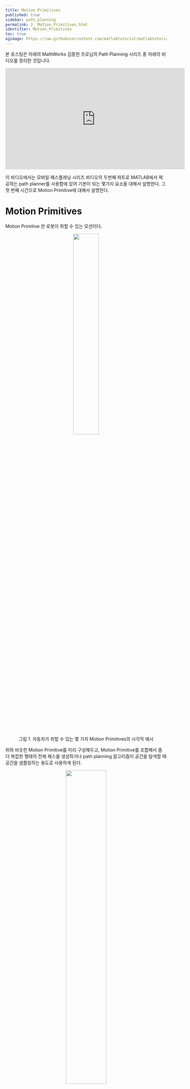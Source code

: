 ```yaml
---
title: Motion Primitives
published: true
sidebar: path_planning
permalink: 2. Motion_Primitives.html
identifier: Motion_Primitives
toc: true
ogimage: https://raw.githubusercontent.com/matlabtutorial/matlabtutorial.github.io/main/images/path_planning/ogimage.jpg
---
```


<style>
r { color: Red }
o { color: Orange }
g { color: Green }
bl { color: #0076A8 }
</style>

본 포스팅은 아래의 MathWorks 김종헌 프로님의 Path Planning 시리즈 중 아래의 비디오를 정리한 것입니다.

<center><iframe width="560" height="315" src="https://www.youtube.com/embed/dfQvWekJIdU?si=4PdXsAgFhVrqRxGb" title="YouTube video player" frameborder="0" allow="accelerometer; autoplay; clipboard-write; encrypted-media; gyroscope; picture-in-picture; web-share" referrerpolicy="strict-origin-when-cross-origin" allowfullscreen></iframe></center>

이 비디오에서는 모바일 패스플래닝 시리즈 비디오의 두번째 파트로 MATLAB에서 제공하는 path planner를 사용함에 있어 기본이 되는 몇가지 요소들 대해서 설명한다. 그 첫 번째 시간으로 Motion Primitive에 대해서 설명한다. 

# Motion Primitives

Motion Primitive 란 로봇이 취할 수 있는 모션이다. 

<center>
<img width = "40%" src="../../images/path_planning/2. Motion_Primitives/pic1.png"/>
    <br> 그림 1. 자동차가 취할 수 있는 몇 가지 Motion Primitives의 시각적 예시
</center>

위와 비슷한 Motion Primitive를 미리 구성해두고, Motion Primitive를 조합해서 좀 더 복잡한 형태의 전체 패스를 생성하거나 path planning 알고리즘이 공간을 탐색할 때 공간을 샘플링하는 용도로 사용하게 된다.

<center>
<img width = "50%" src="../../images/path_planning/2. Motion_Primitives/pic2.png"/>
    <br> 그림 2. 일련의 Motion Primitive를 조합하여 얻게되는 샘플 경로 예시
</center>

Motion Primitive의 조합으로 공간을 샘플링하면 전체 패스를 생성할 때, 공간을 검색할 때, 연산량을 줄여 연산에 소모되는 시간을 최소화할 수 있다. 공간을 샘플링할 때 내가 사용하는 로봇이 취할 수 없는 접근 불가한 모션을 샘플링하는 게 아니라 실제로 로봇이 구현 가능한 모션을 샘플링 해야 되기 때문에 이러한 motion primitive를 미리 계산하여 공간을 sampling하게 된다. 그리고 어떤 경로가 결정이 됐을 때 이 경로가 최적 경로인지 아닌지 확인하기 위해 경로 추종에 대한 비용을 계산하여 다른 경로와 비교를 할 때도 Motion Primitive가 사용된다.

Motion Primitive를 이런 업무에 활용하기 위해서는 어떤 특징을 가져야 할까? 우리는 Motion Primitive를 조합해서 더 복잡한 형태의 패스를 만들어낼 것이기 때문에 **(1) motion primitive의 형상이나 표현 방법이 복잡하면 안 된다**. Motion Primitive 자체는 단순해야 그 다음 이것들이 조합했을 때의 패스도 최대한 단순하게 표현할 수 있기 때문에 심플하게 표현되어야 한다. 또, Path planning을 하는데 있어 반복적으로 많이 사용되기 때문에 **(2) 재사용성을 가지도록 설계**되어야 한다. 하지만, motion primitive를 조합하는 형태로 path가 계획되며 계획된 path의 품질 그 중에서도 smoothness에 영향을 주기 때문에 **(3) 최대한 robot 모션의 품질을 높이기 위해 최대한 smooth한 형상**을 가지고 있어야만 한다.

## Kinematic Constraints

결국 로봇이 가질 수 있는 모션을 "간단하게" 표현한다는 것은 내 로봇이 가지고 있는 kinematic constraints를 표현한다는 말과도 같다. Kinematic constraints는 로봇이 어떤 방향이든지 가고 싶은 방향으로 움직이는 데 있어서 모션에 가해지는 제약을 말한다. 여기서, 내가 원하는 모든 방향으로 다 갈 수 있는 형태를 omni-directional 혹은 holonomic system이라고 하고 그렇지 않은 시스템을 non-holonomic system이라고 한다.

이 non-holonomic system을 정확하게 정의하자면, 로봇이 가지고 있는 자유도보다 컨트롤 input에 대한 자유도가 더 적은 시스템을 non-holonomic system이라 말한다. 

<center>
<img width = "40%" src="../../images/path_planning/2. Motion_Primitives/pic3.png"/>
    <br> 그림 3. 자동차 움직임의 자유도와 kinematic constraints
</center>

예를 들어, 자동차의 경우 그림 3에서 볼 수 있는 것처럼 2차원 평면에서 움직이는 자동차가 가질 수 있는 자유도는 $[x, y, \theta]$ 세 가지이다. 이 때, 우리가 이 차를 움직일 때 줄수 있는 제어 인풋은 전후 방향으로 움직이게 하는 acceleration과 스티어링 앵글 둘 뿐이다. 즉, 로봇이 가지고 있는 자유도는 3인데, 컨트롤 인풋에 의한 자유도는 2에 불과하다. 이런 차의 움직임 메커니즘을 "[Ackermann steering mechanism](https://en.wikipedia.org/wiki/Ackermann_steering_geometry)"이라고 하는데, 이러한 메커니즘을 가진 로봇은 측면방향으로 바로 움직일 수 없고 같은 자리에서 바로 회전할 수도 없다.

정확하게 동일하지는 않지만, 대부분의 모바일 로봇 플랫폼들은 유사한 형태의 움직임에 대한 제한 조건을 가진 non-holonomic system인 경우가 많다. 많이 사용되는 바퀴간의 회전 속도와 방향의 차이로 steering을 수행하는 differential robot도 non-holonomic system의 일종이다. 결국은 이런 non-holonomic 시스템들에 대한 path planning을 수행하려면 움직임에 제한이 있으니 이러한 kinematic constraint를 고려해서 Path planning을 수행해야하고, path를 구성하는 motion primitive 레벨에서 이미 kinematic constraint를 고려해야 한다.

## Motion Primitives for a Non-Holonomic System

그럼, Non-holonomic system을 위한 motion primitive는 어떤 것들이 있을까?

### Dubins Path

먼저 Dubins 모델은 시작 pose에서 완료 pose까지 우회전, 좌회전, 직진 3개의 움직임을 3번 조합하여 최적 경로를 만들어 내는 방법이다. 참고로 여기서 우회전과 자회전은 모두 Maximum Steering으로 회전하는 경우를 상정한다. 두 pose는 수학적으로 RSR, RSL, LSR, LSL, RLR, LRL의 총 6가지 모델 중 하나로 반드시 연결될 수 있다.

<center>
<img width = "40%" src="../../images/path_planning/2. Motion_Primitives/pic4.png"/>
    <br> 그림 4. Dubins 모델의 Motion Primitives (L, S, R)
</center>

어떻게 연결될 수 있는지 예를 들어 보자. 아래 그림 5에서는 시작 pose(파란색 화살표)와 완료 pose(초록색 화살표) 사례 두가지가 있다. 그림 5의 왼쪽부터, 시작 및 완료 pose 간의 관계는 좌선회, 직진, 다시 좌선회해서 연결되므로 이것을 LSL type의 움직임이라고 한다. 그림 5의 오른쪽에서는 우선회, 직진, 좌선회해서 연결되므로 이것을 RSL type의 움직임이라고 한다.

<center>
<img width = "80%" src="../../images/path_planning/2. Motion_Primitives/pic5.png"/>
    <br> 그림 5. Dubins 모델의 Motion Primitives 연결 예시 (LSL, RSL)
</center>

이런 움직임을 갖는 제일 흔한 예는 비행기이다. 후진이 불가능한 비행기가 방향을 바꿔서 반대로 넘어가려고 그러면 크게 우선해서 삥 두르면 저런 식으로 방향을 돌릴 수도 있다. 하지만, 이걸로는 부족하다. 비행기면 모르겠지만 창고 물류 로봇이나 주차하는 차량처럼 한정된 공간에서 공간과 에너지를 효율적으로 사용하려면 후진이 가능해야 한다.

### Reeds-Shepp Path

그래서 Dubin path 모델의 아이디어를 확장해서 후진까지 고려할 수 있도록 개발한 것이 바로 Reeds-Shepp 모델이다. 이 방법도 직진(Straight), 좌선회(Left turn), 우선회(Right turn)로 표현되는 데 여기에 움직임 없음 N도 추가된다. Dubins 모델에서와 마찬가지로 우회전과 자회전은 모두 Maximum Steering으로 회전하는 경우를 상정한다. Reeds-Shepp는 이 움직임들을 5회 조합해서 연결을 하는데 3회만에 원하는 목적지에 연결되는 경우에는 굳이 네번째, 다섯번째 움직임이 필요 없어서 N으로 표현된다. 여기에 전진, 후진을 각각 +와 -의 부호로 각각 표현해서 총 48개의 움직임 조합으로 두 개의 pose를 연결하는 방법을 구현하였고, 나중에 그 중 불필요한 2개(L- R+ L-, R- L+ R-)를 제거해 최종적으로 46가지 움직임이 아래 표와 같이 조합된다. 

<center>
<img width = "80%" src="../../images/path_planning/2. Motion_Primitives/pic6.png"/>
    <br> 그림 6. Reeds-Shepp Motion Primitives의 조합 
    <br> 출처: Steven M. LaValle. Planning Algorithms. Cambridge University Press, 2006. 
</center>

그래서 하나의 예를 또 들어보자면, 그림 7과 같은 상황에서 주차를 하기 위해 두 개의 pose를 연결하려면 이렇게 R+ L- S- R- N 순서의 움직임으로 표현할 수 있다.

<center>
<img width = "40%" src="../../images/path_planning/2. Motion_Primitives/pic7.png"/>
    <br> 그림 7. Reeds-Shepp Motion Primitives의 조합 예시 (R+ L- S- R- N)
</center>

# Ground Vehicle Motion Primitives in Navigation Toolbox

MATLAB의 Navigation Toolbox에서는 navPath(직선 조각), Durbin Path와 Reeds-Shepp Path 세 가지 motion primitive를 제공한다. 이 함수들은 가능한 여러 motion primitive에서 가장 효율적인 연결 primitive만 제공하는게 아니라 이렇게 연결된 motion primitive를 시각화하는 함수도 같이 제공한다. 그리고 함수를 직접 사용하는게 아니더라도 나중에 패스 플래닝 함수들에서 옵션을 선택함으로써, 알고리즘 내부에서 공간을 sampling하는데 사용하고 생성된 path들이 motion primitive의 조합으로 발생하게 된다.

<center>
<img width = "80%" src="../../images/path_planning/2. Motion_Primitives/pic8.png"/>
    <br> 그림 8. MATLAB에서 동일한 두 pose를 Dubins 방식과 Reeds-Shepp 방식으로 연결시킨 결과
</center>

## navPath object

<center>
<img width = "40%" src="../../images/path_planning/2. Motion_Primitives/pic9.png"/>
    <br> 그림 9. navPath 오브젝트로 구성한 Path 결과물 <a href = "https://kr.mathworks.com/help/nav/ref/navpath.html#mw_64aa859c-71a7-41c6-a353-13c1f3057354"> (소스 코드 링크)</a>
</center>

그럼 가장 첫 번째 [navPath](https://kr.mathworks.com/help/nav/ref/navpath.html) 오브젝트에 대해서 알아보자. [navPath](https://kr.mathworks.com/help/nav/ref/navpath.html) 오브젝트는 그냥 바로 직선적으로 연결하는 패스 오브젝트이다. Append, interpolate, path length 같은 메소드들을 제공을 하고 있다.

| *methods* | 
|-------|--------|
| [<i><bl>append</bl></i>](https://kr.mathworks.com/help/nav/ref/navpath.append.html) | Add states to end of path | 
| [<i><bl>interpolate</bl></i>](https://kr.mathworks.com/help/nav/ref/navpath.interpolate.html) | Interpolate points along path | 
| [<i><bl>pathLength</bl></i>](https://kr.mathworks.com/help/nav/ref/navpath.pathlength.html) | Length of path | 

```matlab
% Create an SE(3) with bounds for state variables.
ss = stateSpaceSE3([0 220;0 220;0 100;…     % x-,y-,z- min/max
                            inf inf;inf inf;inf inf;inf inf]); % qx-,qy-,qz- min/max

% Create a navPath object in an SE(3) state space.
path = navPath(ss); 
waypoints = load("waypoints.mat");  % Load waypoints
append(path, waypoints);
interpolate(path,250); % Interpolate that path evenly. 

% Visualize the interpolated path and the original waypoints.
omap = load("dMapCityBlock.mat"); % Load a 3D occ map
show(omap); axis equal; view([-10 55]); hold on; plot3(path.States(:,1),path.States(:,2),path.States(:,3), "r-”); 

% Calculate length of path.
len = pathLength(path); 
```

코드를 보면 어떤 공간 안에서 state space를 먼저 정의하게 된다. 여기서는 SE3 스테이트 스페이스로 정의하고 x,y,z 그리고 또 방위에 관련된 스테이트들에 대해서 min / max 바운더리를 정해준다. 그리고 SE3 state space에서 motion primitive의 object를 생성한다.

그런 뒤 방금 언급한 append method를 사용해서 waypoint를 추가하고 interpolate 메소드를 이용해 균일한 간격으로 250개 구간으로 쪼개면 이 object는 250개의 state 값을 가진 path segment를 가지게 된다. 이 때,  append로 넣어준 웨이 포인트는 4개였는데, Interpolate를 사용하면 이 점들이 좀 더 부드럽게 이어질 줄 알았지만 이 object는 linear한 path segment를 만들어주기 때문에 아무리 250개로 쪼개도 저렇게 4개의 waypoint때와 동일하게 부드럽지 않은 형태로 표현된다. 저걸 만약 부드럽게 표현하시고 싶다면 path를 부드럽게 연결하는 trajectory generation 함수들을 사용할 수 있다. 그리고 난 다음에는 path length라는 메소드로 만들어진 전체 path의 길이를 확인할 수도 있다.

## dubinsConnection & dubinsPathSegment object

<center>
<img width = "80%" src="../../images/path_planning/2. Motion_Primitives/pic10.png"/>
    <br> 그림 10. dubinsConnection을 이용해 Path를 연결한 결과물 <a href = "https://kr.mathworks.com/help/nav/ref/dubinsconnection.html#mw_4f9fe596-2847-40f3-8cf1-d07e83e50220"> (소스 코드 링크)</a>
</center>

두 번째는 Dubins Path이다. Dubins Path는 두 개의 오브젝트가 있는데 [dubinsConnection](https://kr.mathworks.com/help/nav/ref/dubinsconnection.html)은 두 개의 포즈를 Dubins model로 연결을 하기 위해 필요한 정보를 입력하고 실제로 연결을 해주는 오브젝트이다. 그리고 여기에서 만들어진 결과물을 저장하는 게 [dubinsPathSegment](https://kr.mathworks.com/help/nav/ref/dubinspathsegment.html) 오브젝트이다.  

```matlab
% Create a dubinsConnection object.
dubConnObj = dubinsConnection;

% Define start and goal poses as [x y theta] vectors.
startPose = [0 0 0];   goalPose = [1 1 pi];

% Calculate a valid path segment to connect the poses.
[pathSegObj, pathCosts] = connect(dubConnObj,startPose,goalPose);

% Show the generated path.
show(pathSegObj{1})

```

코드를 보면 Dubins 커넥션이라고 먼저 오브젝트를 만든다. 여기다가 시작 포즈와 종료 포즈 집어넣고 connect라는 메소드를 이용하면 path segment가 출력되는데 이게 바로 [dubinsPathSegment](https://kr.mathworks.com/help/nav/ref/dubinspathsegment.html) 형태로 되어 있다.

만들어진 [dubinsPathSegment](https://kr.mathworks.com/help/nav/ref/dubinspathsegment.html) 오브젝트를 MATLAB command window에서 쳐보니까 그림 10에서 볼 수 있는 것과 같이 Start Pose는 이렇고 Goal Pose는 이렇고 Min turning radius는 1인데 RLR 타입으로 연결되었으며, 전체길이는 5.778 같은 이런 내용이 있다. navPath와 마찬가지로 interpolate method를 가지고 있고,Show method를 이용해 그려볼수도 있다.

### [dubinsConnection](https://kr.mathworks.com/help/nav/ref/dubinsconnection.html)

| *methods* | 
|-------|--------|
| [<i><bl>connect</bl></i>](https://kr.mathworks.com/help/nav/ref/dubinsconnection.connect.html) | Connect poses for given connection type | 

### [dubinsPathSegment](https://kr.mathworks.com/help/nav/ref/dubinspathsegment.html)

| *methods* | 
|-------|--------|
| [<i><bl>interpolate</bl></i>](https://kr.mathworks.com/help/nav/ref/dubinspathsegment.interpolate.html) | Interpolate poses along path segment | 
| [<i><bl>show</bl></i>](https://kr.mathworks.com/help/nav/ref/dubinspathsegment.show.html) | Visualize path segment | 

## reedsSheppConnection & reedsSheppPathSegmentPath object

<center>
<img width = "80%" src="../../images/path_planning/2. Motion_Primitives/pic11.png"/>
    <br> 그림 11. reedsSheppConnection을 이용해 Path를 연결한 결과물 <a href = "https://kr.mathworks.com/help/nav/ref/reedssheppconnection.html#mw_486ce81b-499f-4d1d-bb13-a9d20a6722d3"> (소스 코드 링크)</a>
</center>

세 번째로 Reeds-Shepp Path이다. 마찬가지로 reedsSheppConnection과 reedsSheppPathSegmentPath라는 세그먼트 패스라는 오브젝트를 가지고 있다. reedsSheppConnection 오브젝트를 생성해서 똑같이 connect라는 메소드를 이용해서 패스를 만들어보면 이번에는 LRLNN 타입으로 연결이 됐다라고 얘기하는 것을 알 수 있다. 그리고 똑같이 또 그림을 그려줄 수 있다. 초록색 시작 포인트에서 빨간색의 저런 포즈로 가기 위해 두 개의 검은 색 점에서 주행 방향을 바꿔서 목표 지점에 도달한 것을 알 수 있다.

```matlab
% Create a reedsSheppConnection object.
reedsConnObj = reedsSheppConnection;

% Define start and goal poses as [x y theta] vectors.
startPose = [0 0 0];  goalPose = [1 1 pi];

% Calculate a valid path segment to connect the poses.
[pathSegObj,pathCosts] = connect(reedsConnObj,startPose,goalPose);

% Show the generated path.
show(pathSegObj{1});
```

### [reedsSheppConnection](https://kr.mathworks.com/help/nav/ref/reedssheppconnection.html)

| *methods* | 
|-------|--------|
| [<i><bl>connect</bl></i>](https://kr.mathworks.com/help/nav/ref/reedssheppconnection.connect.html) | Connect poses for given connection type | 

### [reedsSheppPathSegment](https://kr.mathworks.com/help/nav/ref/reedsshepppathsegment.html)

| *methods* | 
|-------|--------|
| [<i><bl>interpolate</bl></i>](https://kr.mathworks.com/help/nav/ref/reedsshepppathsegment.interpolate.html) | Interpolate poses along path segment | 
| [<i><bl>show</bl></i>](https://kr.mathworks.com/help/nav/ref/reedsshepppathsegment.show.html) | Visualize path segment | 

# Aerial Vehicle Motion Primitives in UAV Toolbox

지금까지의 내용은 Navigation Toolbox에서 지원하는 내용이었다. UAV Toolbox에서도 aerial vehicle 모션 프리미티브를 제공하는데 UAV와 지금까지 언급한 그라운드 모바일 로봇의 차이는 결국은 차원의 문제이다. 

## uavDubinsConnection & uavDubinsPathSegment object

<center>
<img width = "80%" src="../../images/path_planning/2. Motion_Primitives/pic12.png"/>
    <br> 그림 12. uavDubinsConnection을 이용해 UAV용 Path를 연결한 결과물 <a href = "https://kr.mathworks.com/help/uav/ref/uavdubinsconnection.html#mw_5031f1cb-b39b-4af0-82d0-d68e0c09a808"> (소스 코드 링크)</a>
</center>

그라운드 모바일 로봇에서는 2차원으로 더빈 커넥션이나 reed shepp 커넥션은 2차원 공간 상에서 연결성을 표현을 해주는데 UAV toolbox에서 제공하는 더빈 커넥션 같은 경우에는 3차원 연결을 해준다. 그렇게 하면 두 pose를 연결하면 이런 식으로 connection이 돼서 3차원 공간상에서 실제로 만들어진 motion 세그먼트가 그림 11에서와 같이 표현되게 된다.

```matlab
% Create a reedsSheppConnection object.
connectionObj = uavDubinsConnection;

% Define start and goal poses as [x y z theta] vectors.
startPose = [0 0 0 0];  goalPose = [0 0 20 pi];

% Calculate a valid path segment to connect the poses.
[pathSegObj,pathCosts] = connect(connectionObj,startPose,goalPose);

% Show the generated path.
show(pathSegObj{1});
```

### [uavDubinsConnection](https://kr.mathworks.com/help/uav/ref/uavdubinsconnection.html)

| *methods* | 
|-------|--------|
| [<i><bl>connect</bl></i>](https://kr.mathworks.com/help/uav/ref/uavdubinsconnection.connect.html) | Connect poses for given connection type | 

### [uavDubinsPathSegment](https://kr.mathworks.com/help/uav/ref/uavdubinspathsegment.html)

| *methods* | 
|-------|--------|
| [<i><bl>interpolate</bl></i>](https://kr.mathworks.com/help/uav/ref/uavdubinspathsegment.interpolate.html) | Interpolate poses along path segment | 
| [<i><bl>show</bl></i>](https://kr.mathworks.com/help/uav/ref/uavdubinspathsegment.show.html) | Visualize path segment | 


# Technical Resources

Path Planning 분야 외의 로봇 개발을 위한 다른 내용이 궁금하다면 아래의 매스웍스 코리아에서 제공하는 모바일 로봇틱스 그리고 자율주행 웹 포털을 통해 정보를 얻어갈 수 있으니 참고하기 바란다.

### MATLAB Mobile Robotics Web Portal

<center>
<img width = "40%" src="../../images/path_planning/1. what_is_path_planning/pic17.png"/>
<br> 그림 12. MATLAB을 이용한 육상 이동 로봇 개발 Web Portal
<a href = "https://content.mathworks.com/viewer/642a97cdac3cd70ced362052">(링크)</a>
</center>

### MATLAB ADAS Web Portal

<center>
<img width = "40%" src="../../images/path_planning/1. what_is_path_planning/pic18.png"/>
<br> 그림 13. MATLAB을 이용한 자율주행/ADAS 개발 Web Portal
<a href = "https://content.mathworks.com/viewer/64b0d534d328c7d98c3e58c0">(링크)</a>
</center>

### MATLAB Onramp Series

매트랩 기초 사용법을 학습하고 싶은 경우 MathWorks 홈페이지 내의 Onramp 라는 무료 트레이닝 코스를 활용할 수 있다. Onramp는 웹상으로 진행하는 온라인 무료 교육으로, 컴퓨터에 매트랩을 설치 할 필요 없이 온라인으로 매트랩 관련된 여러 기초 내용을 학습할 수 있다.

<center>
<img width = "100%" src="../../images/path_planning/1. what_is_path_planning/pic19.png"/>
<br> 그림 14. MATLAB을 무료로 배울 수 있는 Onramp 시리즈
<a href = "https://matlabacademy.mathworks.com/kr/?page=1&sort=featured&s_tid=nav_learn_mlac">(링크)</a>
</center>
